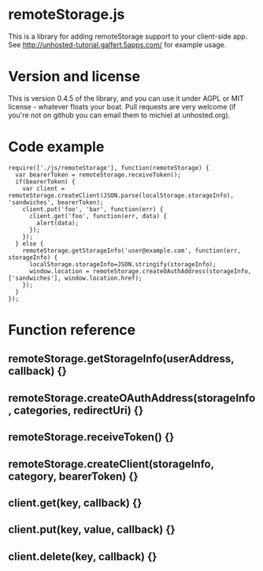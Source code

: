 remoteStorage.js
================

This is a library for adding remoteStorage support to your client-side app. See http://unhosted-tutorial.galfert.5apps.com/ for example usage.

Version and license
=======
This is version 0.4.5 of the library, and you can use it under AGPL or MIT license - whatever floats your boat. Pull requests are very welcome (if you're not on github you can email them to michiel at unhosted.org).

Code example
=========

    require(['./js/remoteStorage'], function(remoteStorage) {
      var bearerToken = remoteStorage.receiveToken();
      if(bearerToken) {
        var client = remoteStorage.createClient(JSON.parse(localStorage.storageInfo), 'sandwiches', bearerToken);
        client.put('foo', 'bar', function(err) {
          client.get('foo', function(err, data) {
            alert(data);
          });
        });
      } else {
        remoteStorage.getStorageInfo('user@example.com', function(err, storageInfo) {
          localStorage.storageInfo=JSON.stringify(storageInfo);
          window.location = remoteStorage.createOAuthAddress(storageInfo, ['sandwiches'], window.location.href);
        });
      }
    });


Function reference
=======

remoteStorage.getStorageInfo(userAddress, callback) {}
-------


remoteStorage.createOAuthAddress(storageInfo, categories, redirectUri) {}
-------


remoteStorage.receiveToken() {}
-------


remoteStorage.createClient(storageInfo, category, bearerToken) {}
-------


client.get(key, callback) {}
-------


client.put(key, value, callback) {}
-------


client.delete(key, callback) {}
-------

